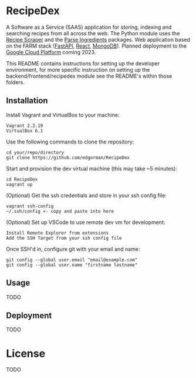 # RecipeDex
A Software as a Service (SAAS) application for storing, indexing and searching recipes from all across the web. The Python module uses the [Recipe Scraper](https://github.com/hhursev/recipe-scrapers) and the [Parse Ingredients](https://github.com/MichielMag/parse-ingredients) packages. Web application based on the FARM stack ([FastAPI](https://fastapi.tiangolo.com/), [React](https://reactjs.org/), [MongoDB](https://www.mongodb.com/)). Planned deployment to the [Google Cloud Platform](https://cloud.google.com/) coming 2023.

This README contains instructions for setting up the developer environment, for more specific instruction on setting up the backend/frontend/recipedex module see the README's within those folders.

## Installation

Install Vagrant and VirtualBox to your machine:

```
Vagrant 2.2.19
VirtualBox 6.1
```

Use the following commands to clone the repository:

```
cd your/repo/directory
git clone https://github.com/edgorman/RecipeDex
```

Start and provision the dev virtual machine (this may take ~5 minutes):

```
cd RecipeDex
vagrant up
```

(Optional) Get the ssh credentials and store in your ssh config file:

```
vagrant ssh-config
~/.ssh/config <- copy and paste into here
```

(Optional) Set up VSCode to use remote dev vm for development:

```
Install Remote Explorer from extensions
Add the SSH Target from your ssh config file
```

Once SSH'd in, configure git with your email and name:
```
git config --global user.email "email@example.com"
git config --global user.name "firstname lastname"
```

## Usage

TODO

## Deployment

TODO

# License

TODO
